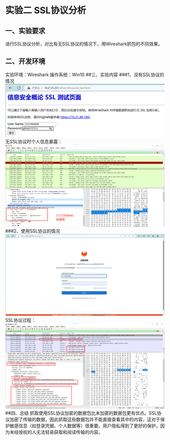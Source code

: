 # 实验二 SSL协议分析
## 一、实验要求
进行SSL协议分析，对比有无SSL协议的情况下，用Wireshark抓包的不同效果。
## 二、开发环境
实验环境：Wireshark
操作系统：Win10
##三、实验内容
###1、没有SSL协议的情况
![](测试用户数据.png)
无SSL协议时个人信息暴露：
![](个人信息.png)
###2、使用SSL协议的情况
![](SSL协议保护的网站.png)
SSL协议过程：
![](SSL协议保护下的测试结果.png)
##四、总结
抓取使用SSL协议加密的数据包比未加密的数据包更有优点。SSL协议加密了传输的数据，因此抓取这些数据包并不能直接查看其中的内容，这对于保护敏感信息（如登录凭据、个人数据等）很重要。用户隐私得到了更好的保护，因为未经授权的人无法轻易获取和阅读传输的内容。
